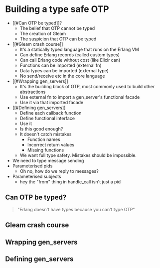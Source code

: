 # Building a type safe OTP

- [[#Can OTP be typed]]?
	- The belief that OTP cannot be typed
	- The creation of Gleam
	- The suspicion that OTP can be typed
- [[#Gleam crash course]]
	- It's a statically typed language that runs on the Erlang VM
	- Can define Erlang records (called custom types)
	- Can call Erlang code without cost (like Elixir can)
	- Functions can be imported (external fn)
	- Data types can be imported (external type)
	- No send/receive etc in the core language
- [[#Wrapping gen_servers]]
	- It's the building block of OTP, most commonly used to build other abstractions
	- Use external fn to import a gen_server's functional facade
	- Use it via that imported facade
- [[#Defining gen_servers]]
	- Define each callback function
	- Define functional interface
	- Use it
	- Is this good enough?
	- It doesn't catch mistakes
		- Function names
		- Incorrect return values
		- Missing functions
	- We want full type safety. Mistakes should be impossible.
- We need to type message sending
- Parameterised pids
	- Oh no, how do we reply to messages?
- Parameterised subjects
	- hey the "from" thing in handle_call isn't just a pid


## Can OTP be typed?

> "Erlang doesn't have types because you can't type OTP"

## Gleam crash course

## Wrapping gen_servers


## Defining gen_servers
